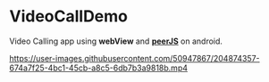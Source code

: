 # VideoCallDemo
Video Calling app using **webView** and **[peerJS](https://peerjs.com/)** on android.


https://user-images.githubusercontent.com/50947867/204874357-674a7f25-4bc1-45cb-a8c5-6db7b3a9818b.mp4



